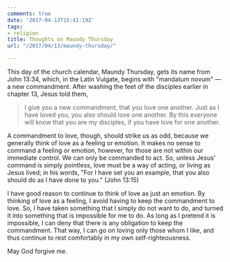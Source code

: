 ```yaml
---
comments: true
date: '2017-04-13T15:41:19Z'
tags:
- religion
title: Thoughts on Maundy Thursday
url: "/2017/04/13/maundy-thursday/"

---
```

This day of the church calendar, Maundy Thursday, gets its name from John 13:34, which, in the Latin Vulgate, begins with "mandatum novum" — a new commandment. After washing the feet of the disciples earlier in chapter 13, Jesus told them,

>I give you a new commandment, that you love one another. Just as I have loved you, you also should love one another. By this everyone will know that you are my disciples, if you have love for one another.

A commandment to love, though, should strike us as odd, because we generally think of love as a feeling or emotion. It makes no sense to command a feeling or emotion, however, for those are not within our immediate control. We can only be commanded to act. So, unless Jesus' command is simply pointless, love must be a way of acting, or living as Jesus lived; in his words, "For I have set you an example, that you also should do as I have done to you." (John 13:15)

I have good reason to continue to think of love as just an emotion. By thinking of love as a feeling, I avoid having to keep the commandment to love. So, I have taken something that I simply do not want to do, and turned it into something that is impossible for me to do. As long as I pretend it is impossible, I can deny that there is any obligation to keep the commandment. That way, I can go on loving only those whom I like, and thus continue to rest comfortably in my own self-righteousness.

May God forgive me.

